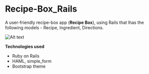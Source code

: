 # Recipe-Box_Rails


A user-friendly recipe-box app (**Recipe Box**), using Rails that lhas the following
models - Recipe, Ingredient, Directions.

![Alt text](http://savvycomsoftware.com/wp-content/uploads/2013/09/RubyOnRails1.png)

**Technologies used**
- Ruby on Rails
- HAML, simple_form
- Bootstrap theme
